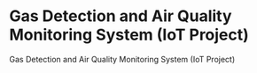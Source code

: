 # Gas Detection and Air Quality Monitoring System (IoT Project)

Gas Detection and Air Quality Monitoring System (IoT Project)
